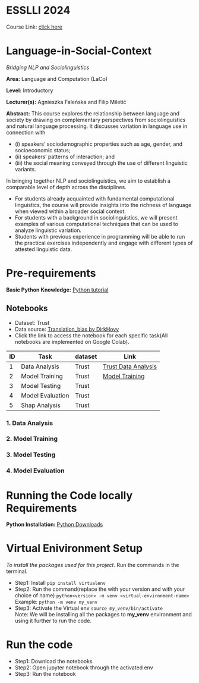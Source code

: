 # ESSLLI 2024
Course Link: [click here](https://2024.esslli.eu/placeholder-programme/course-overview.html#10)

# Language-in-Social-Context
<i>Bridging NLP and Sociolinguistics</i>

<b>Area:</b> Language and Computation (LaCo)

<b>Level:</b> Introductory

<b>Lecturer(s):</b> Agnieszka Faleńska and Filip Miletić

<b>Abstract:</b>
This course explores the relationship between language and society by drawing on complementary perspectives from sociolinguistics and natural language processing. It discusses variation in language use in connection with 
- (i) speakers’ sociodemographic properties such as age, gender, and socioeconomic status; 
- (ii) speakers’ patterns of interaction; and 
- (iii) the social meaning conveyed through the use of different linguistic variants. 

In bringing together NLP and sociolinguistics, we aim to establish a comparable level of depth across the disciplines. <br>
- For students already acquainted with fundamental computational linguistics, the course will provide insights into the richness of language when viewed within a broader social context.
- For students with a background in sociolinguistics, we will present examples of various computational techniques that can be used to analyze linguistic variation.
- Students with previous experience in programming will be able to run the practical exercises independently and engage with different types of attested linguistic data.

# Pre-requirements
<b> Basic Python Knowledge:</b> [Python tutorial](https://www.tutorialspoint.com/python/index.htm) <br>

## Notebooks
- Dataset: Trust
- Data source: [Translation_bias by DirkHovy](https://github.com/MilaNLProc/translation_bias)
- Click the link to access the notebook for each specific task(All notebooks are implemented on Google Colab).

| ID | Task                     | dataset | Link                                                                                                                                                                        |
| -- | ------------------------ | ----------- | --------------------------------------------------------------------------------------------------------------------------------------------------------------------------- |
| 1  | Data Analysis         | Trust     | [Trust Data Analysis](https://colab.research.google.com/drive/1ctMPBupu07Nr8UsP_WuJe7VFHjjocoWE?usp=sharing)     |
|2| Model Training | Trust| [Model Training](https://colab.research.google.com/drive/1krA58lBM5uN89LslW3kpRZwsmdMuV0Aa?usp=sharing) |
|3| Model Testing | Trust| |
|4| Model Evaluation | Trust| |
|5| Shap Analysis | Trust| |

###  1. Data Analysis

###  2. Model Training

###  3. Model Testing

###  4. Model Evaluation

# Running the Code locally Requirements 
<b> Python Installation: </b> [Python Downloads](https://www.python.org/downloads/)

# Virtual Enivironment Setup
<i> To install the packages used for this project. </i> Run the commands in the terminal.
- Step1: Install  ``` pip install virtualenv ``` 
- Step2: Run the command(replace the <version> with your version and <virtual-environment-name> with your choice of name) ```python<version> -m venv <virtual-environment-name> ``` <br>
Example: ``` python -m venv my_venv ```
- Step3: Activate the Virtual env ```source my_venv/bin/activate```
<br>Note: We will be installing all the packages to <b>my_venv</b> environment and using it further to run the code.

# Run the code
- Step1: Download the notebooks
- Step2: Open jupyter notebook through the activated env
- Step3: Run the notebook
